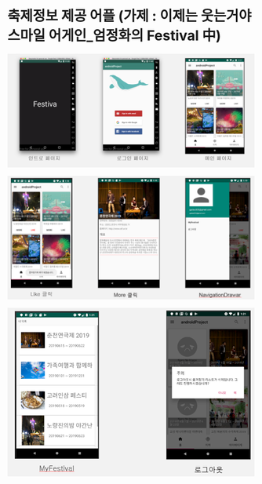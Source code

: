 # 축제정보 제공 어플 (가제 : 이제는 웃는거야 스마일 어게인_엄정화의 Festival 中)

![화면들캡쳐1](./캡쳐사진들/화면들구성캡쳐1.PNG)


![화면들캡쳐2](./캡쳐사진들/화면들구성캡쳐2.PNG)


![화면들캡쳐3](./캡쳐사진들/화면들구성캡쳐3.PNG)

